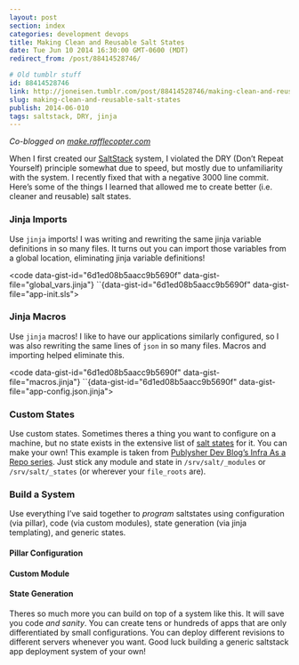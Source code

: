```yaml
---
layout: post
section: index
categories: development devops
title: Making Clean and Reusable Salt States
date: Tue Jun 10 2014 16:30:00 GMT-0600 (MDT)
redirect_from: /post/88414528746/

# Old tumblr stuff
id: 88414528746
link: http://joneisen.tumblr.com/post/88414528746/making-clean-and-reusable-salt-states
slug: making-clean-and-reusable-salt-states
publish: 2014-06-010
tags: saltstack, DRY, jinja
---
```



*Co-blogged on [make.rafflecopter.com](http://make.rafflecopter.com/clean-salt-states.html)*

When I first created our [SaltStack](http://saltstack.org) system, I violated the DRY (Don’t Repeat Yourself) principle somewhat due to speed, but mostly due to unfamiliarity with the system. I recently fixed that with a negative 3000 line commit. Here’s some of the things I learned that allowed me to create better (i.e. cleaner and reusable) salt states.

### Jinja Imports

Use `jinja` imports! I was writing and rewriting the same jinja variable definitions in so many files. It turns out you can import those variables from a global location, eliminating jinja variable definitions!

<code data-gist-id="6d1ed08b5aacc9b5690f" data-gist-file="global_vars.jinja"} ``{data-gist-id="6d1ed08b5aacc9b5690f" data-gist-file="app-init.sls"></code>

### Jinja Macros

Use `jinja` macros! I like to have our applications similarly configured, so I was also rewriting the same lines of `json` in so many files. Macros and importing helped eliminate this.

<code data-gist-id="6d1ed08b5aacc9b5690f" data-gist-file="macros.jinja"} ``{data-gist-id="6d1ed08b5aacc9b5690f" data-gist-file="app-config.json.jinja"></code>

### Custom States

Use custom states. Sometimes theres a thing you want to configure on a machine, but no state exists in the extensive list of [salt states](http://docs.saltstack.com/en/latest/ref/states/all/index.html) for it. You can make your own! This example is taken from [Publysher Dev Blog’s Infra As a Repo series](http://blog.publysher.nl/2013/08/infra-as-repo-securing-your.html). Just stick any module and state in `/srv/salt/_modules` or `/srv/salt/_states` (or wherever your `file_roots` are).

<code data-gist-id="de07bf489986754402fc" data-gist-file="_modules-ufw.py" data-gist-line="1-3,15-19"></code>
<code data-gist-id="de07bf489986754402fc" data-gist-file="_states-ufw.py" data-gist-line="62,76-78"></code>

### Build a System

Use everything I’ve said together to *program* saltstates using configuration (via pillar), code (via custom modules), state generation (via jinja templating), and generic states.

#### Pillar Configuration

<code data-gist-id="ea0553959c8ce3f7f778" data-gist-file="pillar-appspecs.sls"></code>

#### Custom Module

<code data-gist-id="ea0553959c8ce3f7f778" data-gist-file="roots-_modules-generics.py" data-gist-line="10-19"></code>

#### State Generation

<code data-gist-id="ea0553959c8ce3f7f778" data-gist-file="roots-apps-init.sls" data-gist-line="7-21,42-52"></code>

Theres so much more you can build on top of a system like this. It will save you code *and sanity*. You can create tens or hundreds of apps that are only differentiated by small configurations. You can deploy different revisions to different servers whenever you want. Good luck
building a generic saltstack app deployment system of your own!

